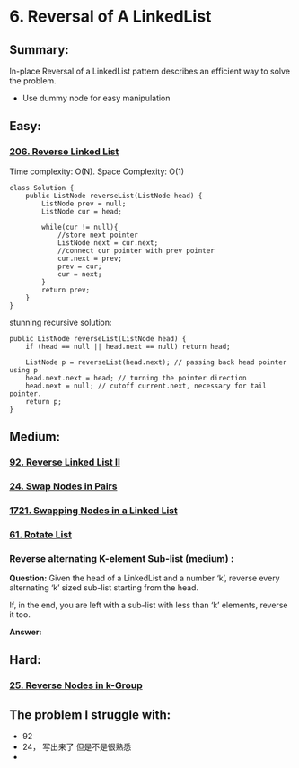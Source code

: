 # 6. Reversal of A LinkedList

## Summary:

In-place Reversal of a LinkedList pattern describes an efficient way to solve the problem.

* Use dummy node for easy manipulation







## Easy:

### [206. Reverse Linked List](https://leetcode.com/problems/reverse-linked-list/)

Time complexity: O\(N\). Space Complexity: O\(1\)

```text
class Solution {
    public ListNode reverseList(ListNode head) {
        ListNode prev = null;
        ListNode cur = head;
        
        while(cur != null){
            //store next pointer
            ListNode next = cur.next;
            //connect cur pointer with prev pointer
            cur.next = prev;
            prev = cur;
            cur = next; 
        }
        return prev;
    }
}
```

stunning  recursive  solution:

```text
public ListNode reverseList(ListNode head) {
    if (head == null || head.next == null) return head;
    
    ListNode p = reverseList(head.next); // passing back head pointer using p
    head.next.next = head; // turning the pointer direction
    head.next = null; // cutoff current.next, necessary for tail pointer.
    return p;
}
```



## Medium:

### [92. Reverse Linked List II](https://leetcode.com/problems/reverse-linked-list-ii/)

### [24. Swap Nodes in Pairs](https://leetcode.com/problems/swap-nodes-in-pairs/)

### [1721. Swapping Nodes in a Linked List](https://leetcode.com/problems/swapping-nodes-in-a-linked-list/)

### [61. Rotate List](https://leetcode.com/problems/rotate-list/)

### Reverse alternating K-element Sub-list \(medium\) :

**Question:** Given the head of a LinkedList and a number ‘k’, reverse every alternating ‘k’ sized sub-list starting from the head.

If, in the end, you are left with a sub-list with less than ‘k’ elements, reverse it too.  


**Answer:**





## Hard:

### [25. Reverse Nodes in k-Group](https://leetcode.com/problems/reverse-nodes-in-k-group/)

### 



## The problem I  struggle with:

* 92
* 24， 写出来了 但是不是很熟悉
* 




